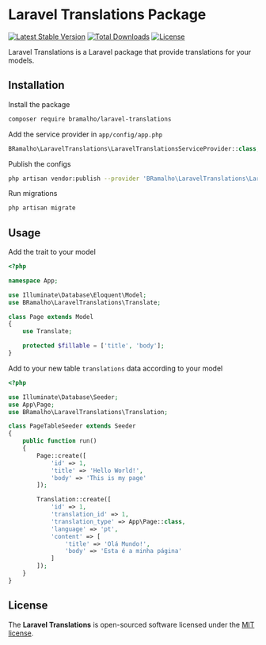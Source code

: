 # Laravel Translations Package

[![Latest Stable Version](https://poser.pugx.org/bramalho/laravel-translations/v/stable)](https://packagist.org/packages/bramalho/laravel-translations)
[![Total Downloads](https://poser.pugx.org/bramalho/laravel-translations/downloads)](https://packagist.org/packages/bramalho/laravel-translations)
[![License](https://poser.pugx.org/bramalho/laravel-translations/license)](https://packagist.org/packages/bramalho/laravel-translations)

Laravel Translations is a Laravel package that provide translations for your models.

## Installation
Install the package
```sh
composer require bramalho/laravel-translations
```

Add the service provider in `app/config/app.php`

```php
BRamalho\LaravelTranslations\LaravelTranslationsServiceProvider::class,
```

Publish the configs
```sh
php artisan vendor:publish --provider 'BRamalho\LaravelTranslations\LaravelTranslationsServiceProvider'
```

Run migrations

```sh
php artisan migrate
```

## Usage

Add the trait to your model
```php
<?php

namespace App;

use Illuminate\Database\Eloquent\Model;
use BRamalho\LaravelTranslations\Translate;

class Page extends Model
{
    use Translate;

    protected $fillable = ['title', 'body'];
}
```

Add to your new table `translations` data according to your model
```php
<?php

use Illuminate\Database\Seeder;
use App\Page;
use BRamalho\LaravelTranslations\Translation;

class PageTableSeeder extends Seeder
{
    public function run()
    {
        Page::create([
            'id' => 1,
            'title' => 'Hello World!',
            'body' => 'This is my page'
        ]);

        Translation::create([
            'id' => 1,
            'translation_id' => 1,
            'translation_type' => App\Page::class,
            'language' => 'pt',
            'content' => [
                'title' => 'Olá Mundo!',
                'body' => 'Esta é a minha página'
            ]
        ]);
    }
}
```

## License
The **Laravel Translations** is open-sourced software licensed under the [MIT license](http://opensource.org/licenses/MIT).
